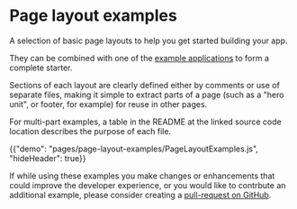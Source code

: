 # Page layout examples

<p class="description">A selection of basic page layouts to help you get started building your app.</p>

They can be combined with one of the [example applications](https://github.com/mui-org/material-ui/tree/master/examples) to form a complete starter.

Sections of each layout are clearly defined either by comments or use of separate files, 
making it simple to extract parts of a page (such as a "hero unit", or footer, for example) 
for reuse in other pages.

For multi-part examples, a table in the README at the linked source code location describes 
the purpose of each file. 

{{"demo": "pages/page-layout-examples/PageLayoutExamples.js", "hideHeader": true}}

If while using these examples you make changes or enhancements that could improve the 
developer experience, or you would like to contrbute an additional example,
please consider creating a [pull-request on GitHub](https://github.com/mui-org/material-ui/pulls). 
